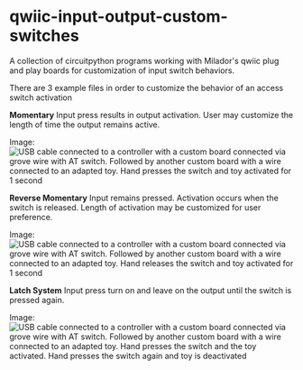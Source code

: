 # qwiic-input-output-custom-switches
A collection of circuitpython programs working with Milador's qwiic plug and play boards for customization of input switch behaviors.

There are 3 example files in order to customize the behavior of an access switch activation

**Momentary**
Input press results in output activation. User may customize the length of time the output remains active.

Image:
![USB cable connected to a controller with a custom board connected via grove wire with AT switch. Followed by another custom board with a wire connected to an adapted toy. Hand presses the switch and toy activated for 1 second](images/momentary_demo.gif "Momentary Switch Setting Demo")

**Reverse Momentary**
Input remains pressed. Activation occurs when the switch is released. Length of activation may be customized for user preference.

Image:
![USB cable connected to a controller with a custom board connected via grove wire with AT switch. Followed by another custom board with a wire connected to an adapted toy. Hand releases the switch and toy activated for 1 second](images/momentary_demo.gif "Momentary Switch Setting Demo")

**Latch System**
Input press turn on and leave on the output until the switch is pressed again.

Image:
![USB cable connected to a controller with a custom board connected via grove wire with AT switch. Followed by another custom board with a wire connected to an adapted toy. Hand presses the switch and the toy activated. Hand presses the switch again and toy is deactivated](images/latch_demo.gif "Latch Switch Setting Demo")
